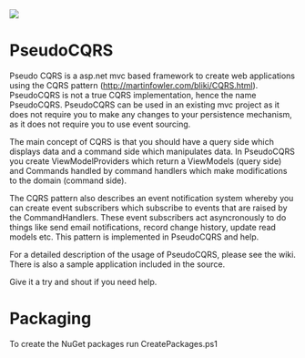 <a href="http://buildserver.spawtz.com:8000/viewType.html?buildTypeId=PseudoCQRS_Ci&guest=1">
<img src="http://buildserver.spawtz.com:8000/app/rest/builds/buildType:(id:PseudoCQRS_Ci)/statusIcon"/>
</a>


# PseudoCQRS

Pseudo CQRS is a asp.net mvc based framework to create web applications using the CQRS pattern (http://martinfowler.com/bliki/CQRS.html). PseudoCQRS is not a true CQRS implementation, hence the name PseudoCQRS. PseudoCQRS can be used in an existing mvc project as it does not require you to make any changes to your persistence mechanism, as it does not require you to use event sourcing.

The main concept of CQRS is that you should have a query side which displays data and a command side which manipulates data.  In PseudoCQRS you create ViewModelProviders which return a ViewModels (query side) and Commands handled by command handlers which make modifications to the domain (command side). 

The CQRS pattern also describes an event notification system whereby you can create event subscribers which subscribe to events that are raised by the CommandHandlers.  These event subscribers act asyncronously to do things like send email notifications, record change history, update read models etc.  This pattern is implemented in PseudoCQRS and help.

For a detailed description of the usage of PseudoCQRS, please see the wiki.  There is also a sample application included in the source.

Give it a try and shout if you need help.

# Packaging
To create the NuGet packages run CreatePackages.ps1